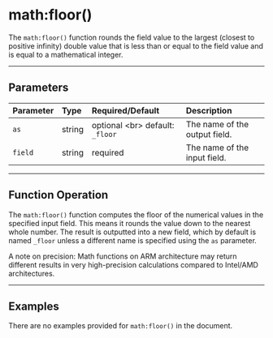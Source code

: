 # math:floor()

The `math:floor()` function rounds the field value to the largest (closest to positive infinity) double value that is less than or equal to the field value and is equal to a mathematical integer.

***

## Parameters

| Parameter | Type | Required/Default | Description |
| :--- | :--- | :--- | :--- |
| `as` | string | optional \<br\> default: `_floor` | The name of the output field. |
| `field` | string | required | The name of the input field. |

***

## Function Operation

The `math:floor()` function computes the floor of the numerical values in the specified input field. This means it rounds the value down to the nearest whole number. The result is outputted into a new field, which by default is named `_floor` unless a different name is specified using the `as` parameter.

A note on precision: Math functions on ARM architecture may return different results in very high-precision calculations compared to Intel/AMD architectures.

***

## Examples

There are no examples provided for `math:floor()` in the document.